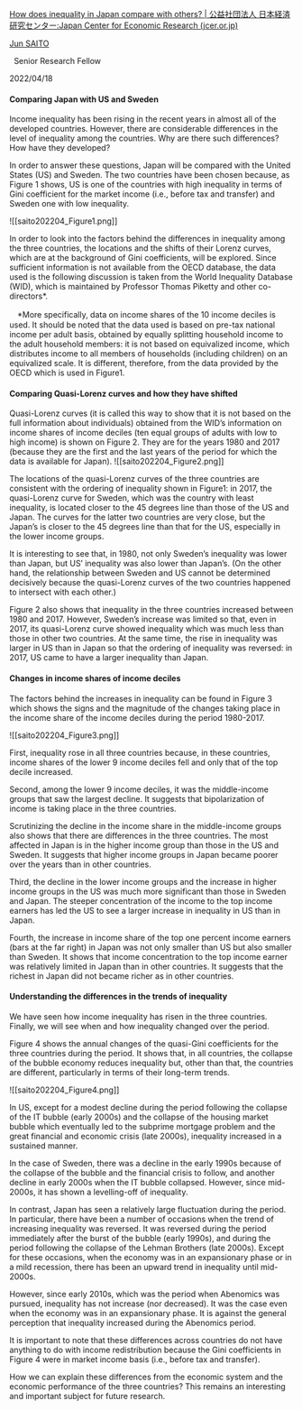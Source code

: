 [How does inequality in Japan compare with others? | 公益社団法人 日本経済研究センター:Japan Center for Economic Research (jcer.or.jp)](https://www.jcer.or.jp/english/how-does-inequality-in-japan-compare-with-others)

[Jun SAITO](https://www.jcer.or.jp/researchers/jun_saito?lang=en)

  Senior Research Fellow

2022/04/18

#### Comparing Japan with US and Sweden

Income inequality has been rising in the recent years in almost all of the developed countries. However, there are considerable differences in the level of inequality among the countries. Why are there such differences? How have they developed?

In order to answer these questions, Japan will be compared with the United States (US) and Sweden. The two countries have been chosen because, as Figure 1 shows, US is one of the countries with high inequality in terms of Gini coefficient for the market income (i.e., before tax and transfer) and Sweden one with low inequality.

![[saito202204_Figure1.png]]

In order to look into the factors behind the differences in inequality among the three countries, the locations and the shifts of their Lorenz curves, which are at the background of Gini coefficients, will be explored. Since sufficient information is not available from the OECD database, the data used is the following discussion is taken from the World Inequality Database (WID), which is maintained by Professor Thomas Piketty and other co-directors*.

　*More specifically, data on income shares of the 10 income deciles is used. It should be noted that the data used is based on pre-tax national income per adult basis, obtained by equally splitting household income to the adult household members: it is not based on equivalized income, which distributes income to all members of households (including children) on an equivalized scale. It is different, therefore, from the data provided by the OECD which is used in Figure1.

#### Comparing Quasi-Lorenz curves and how they have shifted

Quasi-Lorenz curves (it is called this way to show that it is not based on the full information about individuals) obtained from the WID’s information on income shares of income deciles (ten equal groups of adults with low to high income) is shown on Figure 2. They are for the years 1980 and 2017 (because they are the first and the last years of the period for which the data is available for Japan).
![[saito202204_Figure2.png]]

The locations of the quasi-Lorenz curves of the three countries are consistent with the ordering of inequality shown in Figure1: in 2017, the quasi-Lorenz curve for Sweden, which was the country with least inequality, is located closer to the 45 degrees line than those of the US and Japan. The curves for the latter two countries are very close, but the Japan’s is closer to the 45 degrees line than that for the US, especially in the lower income groups.

It is interesting to see that, in 1980, not only Sweden’s inequality was lower than Japan, but US’ inequality was also lower than Japan’s. (On the other hand, the relationship between Sweden and US cannot be determined decisively because the quasi-Lorenz curves of the two countries happened to intersect with each other.)

Figure 2 also shows that inequality in the three countries increased between 1980 and 2017. However, Sweden’s increase was limited so that, even in 2017, its quasi-Lorenz curve showed inequality which was much less than those in other two countries. At the same time, the rise in inequality was larger in US than in Japan so that the ordering of inequality was reversed: in 2017, US came to have a larger inequality than Japan.

#### Changes in income shares of income deciles

The factors behind the increases in inequality can be found in Figure 3 which shows the signs and the magnitude of the changes taking place in the income share of the income deciles during the period 1980-2017.

![[saito202204_Figure3.png]]

First, inequality rose in all three countries because, in these countries, income shares of the lower 9 income deciles fell and only that of the top decile increased.

Second, among the lower 9 income deciles, it was the middle-income groups that saw the largest decline. It suggests that bipolarization of income is taking place in the three countries.

Scrutinizing the decline in the income share in the middle-income groups also shows that there are differences in the three countries. The most affected in Japan is in the higher income group than those in the US and Sweden. It suggests that higher income groups in Japan became poorer over the years than in other countries.

Third, the decline in the lower income groups and the increase in higher income groups in the US was much more significant than those in Sweden and Japan. The steeper concentration of the income to the top income earners has led the US to see a larger increase in inequality in US than in Japan.

Fourth, the increase in income share of the top one percent income earners (bars at the far right) in Japan was not only smaller than US but also smaller than Sweden. It shows that income concentration to the top income earner was relatively limited in Japan than in other countries. It suggests that the richest in Japan did not became richer as in other countries.

#### Understanding the differences in the trends of inequality

We have seen how income inequality has risen in the three countries. Finally, we will see when and how inequality changed over the period.

Figure 4 shows the annual changes of the quasi-Gini coefficients for the three countries during the period. It shows that, in all countries, the collapse of the bubble economy reduces inequality but, other than that, the countries are different, particularly in terms of their long-term trends.

![[saito202204_Figure4.png]]

In US, except for a modest decline during the period following the collapse of the IT bubble (early 2000s) and the collapse of the housing market bubble which eventually led to the subprime mortgage problem and the great financial and economic crisis (late 2000s), inequality increased in a sustained manner.

In the case of Sweden, there was a decline in the early 1990s because of the collapse of the bubble and the financial crisis to follow, and another decline in early 2000s when the IT bubble collapsed. However, since mid-2000s, it has shown a levelling-off of inequality.

In contrast, Japan has seen a relatively large fluctuation during the period. In particular, there have been a number of occasions when the trend of increasing inequality was reversed. It was reversed during the period immediately after the burst of the bubble (early 1990s), and during the period following the collapse of the Lehman Brothers (late 2000s). Except for these occasions, when the economy was in an expansionary phase or in a mild recession, there has been an upward trend in inequality until mid-2000s.

However, since early 2010s, which was the period when Abenomics was pursued, inequality has not increase (nor decreased). It was the case even when the economy was in an expansionary phase. It is against the general perception that inequality increased during the Abenomics period.

It is important to note that these differences across countries do not have anything to do with income redistribution because the Gini coefficients in Figure 4 were in market income basis (i.e., before tax and transfer).

How we can explain these differences from the economic system and the economic performance of the three countries? This remains an interesting and important subject for future research.